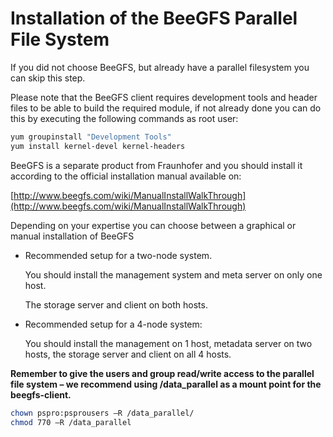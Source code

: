 # Installation of the BeeGFS Parallel File System

If you did not choose BeeGFS, but already have a parallel filesystem you can skip this step.

Please note that the BeeGFS client requires development tools and header files to be able to build the required module, if not already done you can do this by executing the following commands as root user:

```bash
yum groupinstall "Development Tools"
yum install kernel-devel kernel-headers
```

BeeGFS is a separate product from Fraunhofer and you should install it according to the official installation manual available on:

[http://www.beegfs.com/wiki/ManualInstallWalkThrough](http://www.beegfs.com/wiki/ManualInstallWalkThrough)

Depending on your expertise you can choose between a graphical or manual installation of BeeGFS

* Recommended setup for a two-node system.

  You should install the management system and meta server on only one host.

  The storage server and client on both hosts.

* Recommended setup for a 4-node system:

  You should install the management on 1 host, metadata server on two hosts, the storage server and client on all 4 hosts.

**Remember to give the users and group read/write access to the parallel file system – we recommend using /data\_parallel as a mount point for the beegfs-client.**

```bash
chown pspro:psprousers –R /data_parallel/
chmod 770 –R /data_parallel
```

